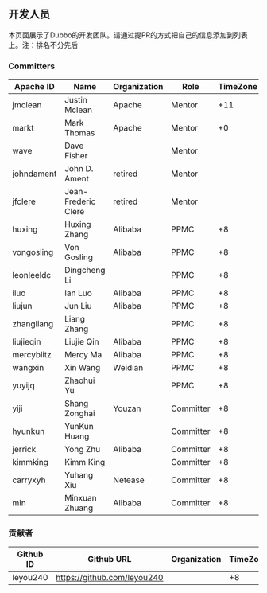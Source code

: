 ## 开发人员

本页面展示了Dubbo的开发团队。请通过提PR的方式把自己的信息添加到列表上。注：排名不分先后

### Committers

| Apache ID | Name | Organization | Role | TimeZone |
| --- | --- | --- | --- | --- |
| jmclean | Justin Mclean | Apache | Mentor | +11 |
| markt | Mark Thomas | Apache | Mentor | +0 |
| wave | Dave Fisher |  | Mentor | |
| johndament | John D. Ament | retired | Mentor | |
| jfclere | Jean-Frederic Clere | retired | Mentor | |
| huxing | Huxing Zhang | Alibaba | PPMC | +8 |
| vongosling | Von Gosling | Alibaba | PPMC | +8 |
| leonleeldc | Dingcheng Li |  | PPMC | +8 |
| iluo | Ian Luo | Alibaba | PPMC | +8 |
| liujun | Jun Liu | Alibaba | PPMC | +8 |
| zhangliang | Liang Zhang |  | PPMC | +8 |
| liujieqin | Liujie Qin | Alibaba | PPMC | +8 |
| mercyblitz | Mercy Ma | Alibaba | PPMC | +8 |
| wangxin | Xin Wang | Weidian | PPMC | +8 |
| yuyijq | Zhaohui Yu |  | PPMC | +8 |
| yiji | Shang Zonghai | Youzan | Committer | +8 |
| hyunkun | YunKun Huang |  | Committer | +8 |
| jerrick | Yong Zhu | Alibaba | Committer | +8 |
| kimmking | Kimm King |  | Committer | +8 |
| carryxyh | Yuhang Xiu | Netease | Committer | +8 |
| min | Minxuan Zhuang | Alibaba | Committer | +8 |

### 贡献者

| Github ID | Github URL | Organization | TimeZone |
| --- | --- | --- | --- |
| leyou240 | <https://github.com/leyou240> |  | +8 |

